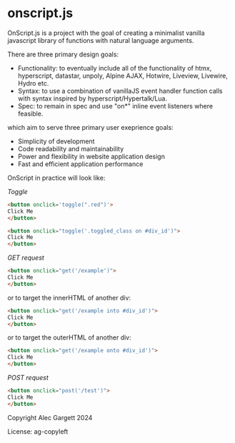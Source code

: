 # onscript.js

OnScript.js is a project with the goal of creating a minimalist vanilla javascript library of functions with natural language arguments.

There are three primary design goals:

* Functionality: to eventually include all of the functionality of htmx, hyperscript, datastar, unpoly, Alpine AJAX, Hotwire, Liveview, Livewire, Hydro etc.
* Syntax: to use a combination of vanillaJS event handler function calls with syntax inspired by hyperscript/Hypertalk/Lua.
* Spec: to remain in spec and use "on*" inline event listeners where feasible.

which aim to serve three primary user exeprience goals:

* Simplicity of development
* Code readability and maintainability
* Power and flexibility in website application design
* Fast and efficient application performance

OnScript in practice will look like:

*Toggle*

```html
<button onclick='toggle(".red")'>
Click Me
</button>
```

```html
<button onclick="toggle('.toggled_class on #div_id')">
Click Me
</button>
```

*GET request*

```html
<button onclick="get('/example')">
Click Me
</button>
```

or to target the innerHTML of another div:

```html
<button onclick="get('/example into #div_id')">
Click Me
</button>
```

or to target the outerHTML of another div:

```html
<button onclick="get('/example onto #div_id')">
Click Me
</button>
```

*POST request*

```html
<button onclick="post('/test')">
Click Me
</button>
```

Copyright Alec Gargett 2024

License: ag-copyleft
